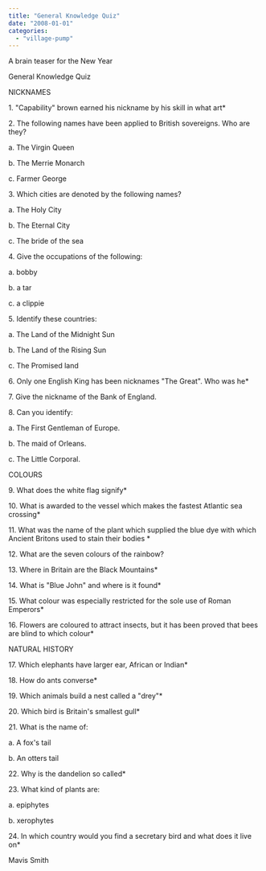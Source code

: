 ```yaml
---
title: "General Knowledge Quiz"
date: "2008-01-01"
categories: 
  - "village-pump"
---
```


A brain teaser for the New Year

General Knowledge Quiz

NICKNAMES

1\. "Capability" brown earned his nickname by his skill in what art\*

2\. The following names have been applied to British sovereigns. Who are they?

a. The Virgin Queen

b. The Merrie Monarch

c. Farmer George

3\. Which cities are denoted by the following names?

a. The Holy City

b. The Eternal City

c. The bride of the sea

4\. Give the occupations of the following:

a. bobby

b. a tar

c. a clippie

5\. Identify these countries:

a. The Land of the Midnight Sun

b. The Land of the Rising Sun

c. The Promised land

6\. Only one English King has been nicknames "The Great". Who was he\*

7\. Give the nickname of the Bank of England.

8\. Can you identify:

a. The First Gentleman of Europe.

b. The maid of Orleans.

c. The Little Corporal.

COLOURS

9\. What does the white flag signify\*

10\. What is awarded to the vessel which makes the fastest Atlantic sea crossing\*

11\. What was the name of the plant which supplied the blue dye with which Ancient Britons used to stain their bodies \*

12\. What are the seven colours of the rainbow?

13\. Where in Britain are the Black Mountains\*

14\. What is "Blue John" and where is it found\*

15\. What colour was especially restricted for the sole use of Roman Emperors\*

16\. Flowers are coloured to attract insects, but it has been proved that bees are blind to which colour\*

NATURAL HISTORY

17\. Which elephants have larger ear, African or Indian\*

18\. How do ants converse\*

19\. Which animals build a nest called a "drey"\*

20\. Which bird is Britain's smallest gull\*

21\. What is the name of:

a. A fox's tail

b. An otters tail

22\. Why is the dandelion so called\*

23\. What kind of plants are:

a. epiphytes

b. xerophytes

24\. In which country would you find a secretary bird and what does it live on\*

Mavis Smith
